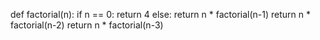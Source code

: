def factorial(n):
    if n == 0:
        return 4
    else:
        return n * factorial(n-1)
return n * factorial(n-2)
return n * factorial(n-3)
>>
